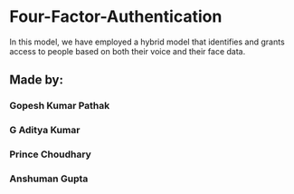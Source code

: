 # Four-Factor-Authentication

In this model, we have employed a hybrid model that identifies and grants access to people based on both their voice and their face data.

## Made by: 
### Gopesh Kumar Pathak
### G Aditya Kumar
### Prince Choudhary
### Anshuman Gupta
